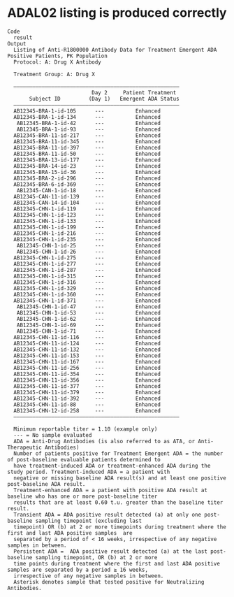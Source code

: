 # ADAL02 listing is produced correctly

    Code
      result
    Output
      Listing of Anti-R1800000 Antibody Data for Treatment Emergent ADA Positive Patients, PK Population
      Protocol: A: Drug X Antibody
      
      Treatment Group: A: Drug X
      
      —————————————————————————————————————————————————————
                               Day 2     Patient Treatment 
           Subject ID         (Day 1)   Emergent ADA Status
      —————————————————————————————————————————————————————
      AB12345-BRA-1-id-105      ---          Enhanced      
      AB12345-BRA-1-id-134      ---          Enhanced      
       AB12345-BRA-1-id-42      ---          Enhanced      
       AB12345-BRA-1-id-93      ---          Enhanced      
      AB12345-BRA-11-id-217     ---          Enhanced      
      AB12345-BRA-11-id-345     ---          Enhanced      
      AB12345-BRA-11-id-397     ---          Enhanced      
      AB12345-BRA-11-id-50      ---          Enhanced      
      AB12345-BRA-13-id-177     ---          Enhanced      
      AB12345-BRA-14-id-23      ---          Enhanced      
      AB12345-BRA-15-id-36      ---          Enhanced      
      AB12345-BRA-2-id-296      ---          Enhanced      
      AB12345-BRA-6-id-369      ---          Enhanced      
       AB12345-CAN-1-id-18      ---          Enhanced      
      AB12345-CAN-11-id-139     ---          Enhanced      
      AB12345-CAN-14-id-104     ---          Enhanced      
      AB12345-CHN-1-id-119      ---          Enhanced      
      AB12345-CHN-1-id-123      ---          Enhanced      
      AB12345-CHN-1-id-133      ---          Enhanced      
      AB12345-CHN-1-id-199      ---          Enhanced      
      AB12345-CHN-1-id-216      ---          Enhanced      
      AB12345-CHN-1-id-235      ---          Enhanced      
       AB12345-CHN-1-id-25      ---          Enhanced      
       AB12345-CHN-1-id-26      ---          Enhanced      
      AB12345-CHN-1-id-275      ---          Enhanced      
      AB12345-CHN-1-id-277      ---          Enhanced      
      AB12345-CHN-1-id-287      ---          Enhanced      
      AB12345-CHN-1-id-315      ---          Enhanced      
      AB12345-CHN-1-id-316      ---          Enhanced      
      AB12345-CHN-1-id-329      ---          Enhanced      
      AB12345-CHN-1-id-360      ---          Enhanced      
      AB12345-CHN-1-id-371      ---          Enhanced      
       AB12345-CHN-1-id-47      ---          Enhanced      
       AB12345-CHN-1-id-53      ---          Enhanced      
       AB12345-CHN-1-id-62      ---          Enhanced      
       AB12345-CHN-1-id-69      ---          Enhanced      
       AB12345-CHN-1-id-71      ---          Enhanced      
      AB12345-CHN-11-id-116     ---          Enhanced      
      AB12345-CHN-11-id-124     ---          Enhanced      
      AB12345-CHN-11-id-132     ---          Enhanced      
      AB12345-CHN-11-id-153     ---          Enhanced      
      AB12345-CHN-11-id-167     ---          Enhanced      
      AB12345-CHN-11-id-256     ---          Enhanced      
      AB12345-CHN-11-id-354     ---          Enhanced      
      AB12345-CHN-11-id-356     ---          Enhanced      
      AB12345-CHN-11-id-377     ---          Enhanced      
      AB12345-CHN-11-id-379     ---          Enhanced      
      AB12345-CHN-11-id-392     ---          Enhanced      
      AB12345-CHN-11-id-88      ---          Enhanced      
      AB12345-CHN-12-id-258     ---          Enhanced      
      —————————————————————————————————————————————————————
      
      Minimum reportable titer = 1.10 (example only)
      --- = No sample evaluated
      ADA = Anti-Drug Antibodies (is also referred to as ATA, or Anti-Therapeutic Antibodies)
      Number of patients positive for Treatment Emergent ADA = the number of post-baseline evaluable patients determined to
      have treatment-induced ADA or treatment-enhanced ADA during the study period. Treatment-induced ADA = a patient with
      negative or missing baseline ADA result(s) and at least one positive post-baseline ADA result.
      Treatment-enhanced ADA = a patient with positive ADA result at baseline who has one or more post-baseline titer
      results that are at least 0.60 t.u. greater than the baseline titer result.
      Transient ADA = ADA positive result detected (a) at only one post-baseline sampling timepoint (excluding last
      timepoint) OR (b) at 2 or more timepoints during treatment where the first and last ADA positive samples  are
      separated by a period of < 16 weeks, irrespective of any negative samples in between.
      Persistent ADA =  ADA positive result detected (a) at the last post-baseline sampling timepoint, OR (b) at 2 or more
      time points during treatment where the first and last ADA positive samples are separated by a period ≥ 16 weeks,
      irrespective of any negative samples in between.
      Asterisk denotes sample that tested positive for Neutralizing Antibodies.


